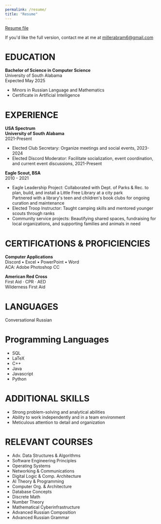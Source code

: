 ```yaml
---
permalink: /resume/
title: "Resume"
---
```


[Resume file](../assets/Resume-Winter-2023-Censored.pdf)

If you'd like the full version, contact me at me at [millerabram6@gmail.com](mailto:millerabram6@gmail.com)

# EDUCATION
 **Bachelor of Science in Computer Science**\
 University of South Alabama\
 Expected May 2025

 - Minors in Russian Language and Mathematics
 - Certificate in Artificial Intelligence
 
# EXPERIENCE
 **USA Spectrum**\
 **University of South Alabama**\
 2021-Present

 - Elected Club Secretary: Organize meetings and social events, 2023-2024
 - Elected Discord Moderator: Facilitate socialization, event coordination, and current event discussions, 2021-Present

 **Eagle Scout, BSA**\
 2010 - 2021
 - Eagle Leadership Project: Collaborated with Dept. of Parks & Rec. to plan, build, and install a Little Free Library at a city park \
    Partnered with a library's teen and children's book clubs for ongoing curation and maintenance
 - Elected Troop Instructor: Taught camping skills and mentored younger scouts through ranks
 - Community service projects: Beautifying shared spaces, fundraising for local organizations, and supporting families and animals in need

# CERTIFICATIONS & PROFICIENCIES
 **Computer Applications**\
 Discord • Excel • PowerPoint • Word\
 ACA: Adobe Photoshop CC

 **American Red Cross**\
 First Aid · CPR · AED\
 Wilderness First Aid  

# LANGUAGES
Conversational Russian

# Programming Languages
- SQL
- LaTeX
- C++ 
- Java 
- Javascript 
- Python

# ADDITIONAL SKILLS
- Strong problem-solving and analytical abilities
- Ability to work independently and in a team environment
- Meticulous attention to detail and organization

# RELEVANT COURSES
- Adv. Data Structures & Algorithms
- Software Engineering Principles
- Operating Systems
- Networking & Communications
- Digital Logic & Comp. Architecture
- AI Theory & Programming
- Computer Org. & Architecture
- Database Concepts
- Discrete Math
- Number Theory
- Mathematical Cyberinfrastructure
- Advanced Russian Composition
- Advanced Russian Grammar
